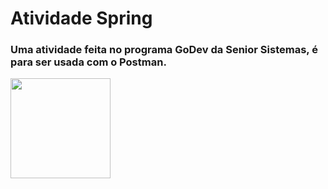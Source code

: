 # Atividade Spring 

### Uma atividade feita no programa GoDev da Senior Sistemas, é para ser usada com o Postman. 
<img height="160" src="https://media.discordapp.net/attachments/767080390241812540/889857636604997712/teste.gif">

